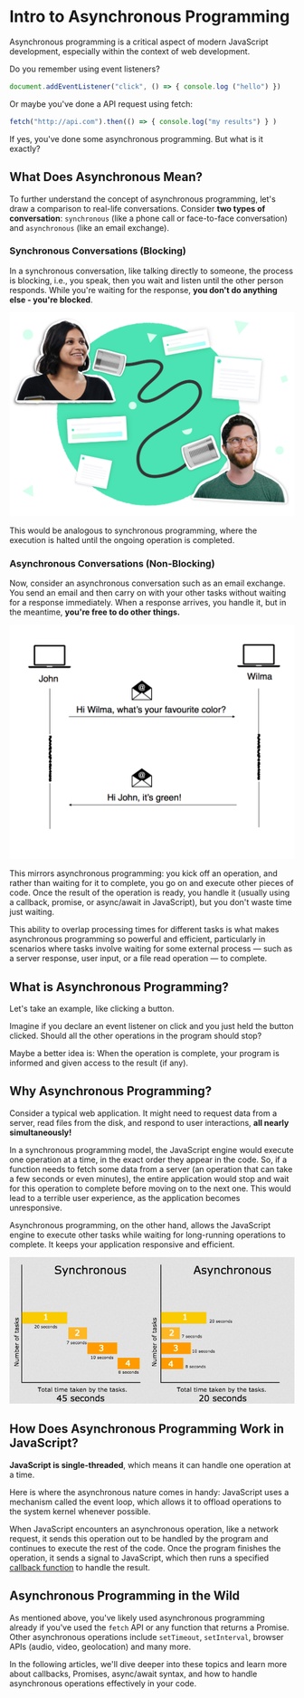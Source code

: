 # Intro to Asynchronous Programming

Asynchronous programming is a critical aspect of modern JavaScript development, especially within the context of web development.

Do you remember using event listeners?

```jsx
document.addEventListener("click", () => { console.log ("hello") })
```

Or maybe you've done a API request using fetch:

```jsx
fetch("http://api.com").then(() => { console.log("my results") } )
```

If yes, you've done some asynchronous programming. But what is it exactly?

## What Does Asynchronous Mean?

To further understand the concept of asynchronous programming, let's draw a comparison to real-life conversations. Consider **two types of conversation**: `synchronous` (like a phone call or face-to-face conversation) and `asynchronous` (like an email exchange).

### Synchronous Conversations (Blocking)

In a synchronous conversation, like talking directly to someone, the process is blocking, i.e., you speak, then you wait and listen until the other person responds. While you're waiting for the response, **you don't do anything else - you're blocked**. 

![Untitled](./intro-to-asynchronous-programming/untitled.png)

This would be analogous to synchronous programming, where the execution is halted until the ongoing operation is completed.

### Asynchronous Conversations (Non-Blocking)

Now, consider an asynchronous conversation such as an email exchange. You send an email and then carry on with your other tasks without waiting for a response immediately. When a response arrives, you handle it, but in the meantime, **you're free to do other things.** 

![Untitled](./intro-to-asynchronous-programming/untitled-1.png)

This mirrors asynchronous programming: you kick off an operation, and rather than waiting for it to complete, you go on and execute other pieces of code. Once the result of the operation is ready, you handle it (usually using a callback, promise, or async/await in JavaScript), but you don't waste time just waiting.

This ability to overlap processing times for different tasks is what makes asynchronous programming so powerful and efficient, particularly in scenarios where tasks involve waiting for some external process — such as a server response, user input, or a file read operation — to complete.

## What is Asynchronous Programming?

Let's take an example, like clicking a button.

Imagine if you declare an event listener on click and you just held the button clicked. Should all the other operations in the program should stop?

Maybe a better idea is: When the operation is complete, your program is informed and given access to the result (if any).

## Why Asynchronous Programming?

Consider a typical web application. It might need to request data from a server, read files from the disk, and respond to user interactions, **all nearly simultaneously!**

In a synchronous programming model, the JavaScript engine would execute one operation at a time, in the exact order they appear in the code. So, if a function needs to fetch some data from a server (an operation that can take a few seconds or even minutes), the entire application would stop and wait for this operation to complete before moving on to the next one. This would lead to a terrible user experience, as the application becomes unresponsive.

Asynchronous programming, on the other hand, allows the JavaScript engine to execute other tasks while waiting for long-running operations to complete. It keeps your application responsive and efficient.

![Untitled](./intro-to-asynchronous-programming/untitled-2.png)

## How Does Asynchronous Programming Work in JavaScript?

**JavaScript is single-threaded**, which means it can handle one operation at a time.

Here is where the asynchronous nature comes in handy: JavaScript uses a mechanism called the event loop, which allows it to offload operations to the system kernel whenever possible.

When JavaScript encounters an asynchronous operation, like a network request, it sends this operation out to be handled by the program and continues to execute the rest of the code. Once the program finishes the operation, it sends a signal to JavaScript, which then runs a specified [callback function](https://developer.mozilla.org/en-US/docs/Glossary/Callback_function) to handle the result.

## Asynchronous Programming in the Wild

As mentioned above, you've likely used asynchronous programming already if you've used the `fetch` API or any function that returns a Promise. Other asynchronous operations include `setTimeout`, `setInterval`, browser APIs (audio, video, geolocation) and many more.

In the following articles, we'll dive deeper into these topics and learn more about callbacks, Promises, async/await syntax, and how to handle asynchronous operations effectively in your code.
